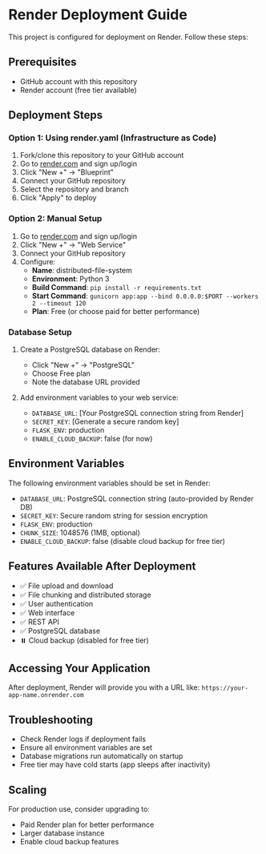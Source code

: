 # Render Deployment Guide

This project is configured for deployment on Render. Follow these steps:

## Prerequisites
- GitHub account with this repository
- Render account (free tier available)

## Deployment Steps

### Option 1: Using render.yaml (Infrastructure as Code)
1. Fork/clone this repository to your GitHub account
2. Go to [render.com](https://render.com) and sign up/login
3. Click "New +" → "Blueprint"
4. Connect your GitHub repository
5. Select the repository and branch
6. Click "Apply" to deploy

### Option 2: Manual Setup
1. Go to [render.com](https://render.com) and sign up/login
2. Click "New +" → "Web Service"
3. Connect your GitHub repository
4. Configure:
   - **Name**: distributed-file-system
   - **Environment**: Python 3
   - **Build Command**: `pip install -r requirements.txt`
   - **Start Command**: `gunicorn app:app --bind 0.0.0.0:$PORT --workers 2 --timeout 120`
   - **Plan**: Free (or choose paid for better performance)

### Database Setup
1. Create a PostgreSQL database on Render:
   - Click "New +" → "PostgreSQL"
   - Choose Free plan
   - Note the database URL provided

2. Add environment variables to your web service:
   - `DATABASE_URL`: [Your PostgreSQL connection string from Render]
   - `SECRET_KEY`: [Generate a secure random key]
   - `FLASK_ENV`: production
   - `ENABLE_CLOUD_BACKUP`: false (for now)

## Environment Variables
The following environment variables should be set in Render:

- `DATABASE_URL`: PostgreSQL connection string (auto-provided by Render DB)
- `SECRET_KEY`: Secure random string for session encryption
- `FLASK_ENV`: production
- `CHUNK_SIZE`: 1048576 (1MB, optional)
- `ENABLE_CLOUD_BACKUP`: false (disable cloud backup for free tier)

## Features Available After Deployment
- ✅ File upload and download
- ✅ File chunking and distributed storage
- ✅ User authentication
- ✅ Web interface
- ✅ REST API
- ✅ PostgreSQL database
- ⏸️ Cloud backup (disabled for free tier)

## Accessing Your Application
After deployment, Render will provide you with a URL like:
`https://your-app-name.onrender.com`

## Troubleshooting
- Check Render logs if deployment fails
- Ensure all environment variables are set
- Database migrations run automatically on startup
- Free tier may have cold starts (app sleeps after inactivity)

## Scaling
For production use, consider upgrading to:
- Paid Render plan for better performance
- Larger database instance
- Enable cloud backup features
